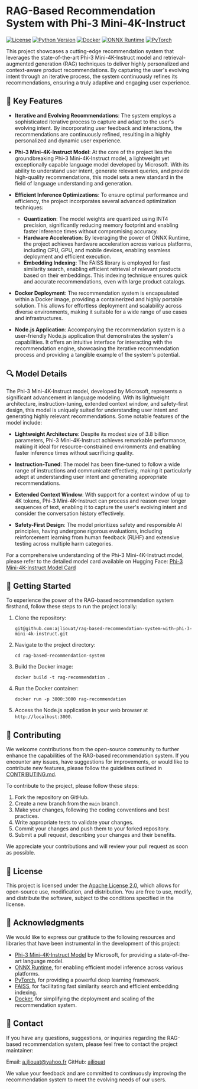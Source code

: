 # RAG-Based Recommendation System with Phi-3 Mini-4K-Instruct


[![License](https://img.shields.io/badge/license-Apache%202.0-blue.svg)](https://opensource.org/licenses/Apache-2.0)
[![Python Version](https://img.shields.io/badge/python-3.7%2B-blue)](https://www.python.org/downloads/)
[![Docker](https://img.shields.io/badge/docker-latest-blue)](https://www.docker.com/)
[![ONNX Runtime](https://img.shields.io/badge/ONNX%20Runtime-1.13.1-orange)](https://onnxruntime.ai/)
[![PyTorch](https://img.shields.io/badge/PyTorch-2.0.0-red)](https://pytorch.org/)

This project showcases a cutting-edge recommendation system that leverages the state-of-the-art Phi-3 Mini-4K-Instruct model and retrieval-augmented generation (RAG) techniques to deliver highly personalized and context-aware product recommendations. By capturing the user's evolving intent through an iterative process, the system continuously refines its recommendations, ensuring a truly adaptive and engaging user experience.

## 🌟 Key Features

- **Iterative and Evolving Recommendations**: The system employs a sophisticated iterative process to capture and adapt to the user's evolving intent. By incorporating user feedback and interactions, the recommendations are continuously refined, resulting in a highly personalized and dynamic user experience.

- **Phi-3 Mini-4K-Instruct Model**: At the core of the project lies the groundbreaking Phi-3 Mini-4K-Instruct model, a lightweight yet exceptionally capable language model developed by Microsoft. With its ability to understand user intent, generate relevant queries, and provide high-quality recommendations, this model sets a new standard in the field of language understanding and generation.

- **Efficient Inference Optimizations**: To ensure optimal performance and efficiency, the project incorporates several advanced optimization techniques:
  - **Quantization**: The model weights are quantized using INT4 precision, significantly reducing memory footprint and enabling faster inference times without compromising accuracy.
  - **Hardware Acceleration**: By leveraging the power of ONNX Runtime, the project achieves hardware acceleration across various platforms, including CPU, GPU, and mobile devices, enabling seamless deployment and efficient execution.
  - **Embedding Indexing**: The FAISS library is employed for fast similarity search, enabling efficient retrieval of relevant products based on their embeddings. This indexing technique ensures quick and accurate recommendations, even with large product catalogs.

- **Docker Deployment**: The recommendation system is encapsulated within a Docker image, providing a containerized and highly portable solution. This allows for effortless deployment and scalability across diverse environments, making it suitable for a wide range of use cases and infrastructures.

- **Node.js Application**: Accompanying the recommendation system is a user-friendly Node.js application that demonstrates the system's capabilities. It offers an intuitive interface for interacting with the recommendation engine, showcasing the iterative recommendation process and providing a tangible example of the system's potential.

## 🔍 Model Details

The Phi-3 Mini-4K-Instruct model, developed by Microsoft, represents a significant advancement in language modeling. With its lightweight architecture, instruction-tuning, extended context window, and safety-first design, this model is uniquely suited for understanding user intent and generating highly relevant recommendations. Some notable features of the model include:

- **Lightweight Architecture**: Despite its modest size of 3.8 billion parameters, Phi-3 Mini-4K-Instruct achieves remarkable performance, making it ideal for resource-constrained environments and enabling faster inference times without sacrificing quality.

- **Instruction-Tuned**: The model has been fine-tuned to follow a wide range of instructions and communicate effectively, making it particularly adept at understanding user intent and generating appropriate recommendations.

- **Extended Context Window**: With support for a context window of up to 4K tokens, Phi-3 Mini-4K-Instruct can process and reason over longer sequences of text, enabling it to capture the user's evolving intent and consider the conversation history effectively.

- **Safety-First Design**: The model prioritizes safety and responsible AI principles, having undergone rigorous evaluations, including reinforcement learning from human feedback (RLHF) and extensive testing across multiple harm categories.

For a comprehensive understanding of the Phi-3 Mini-4K-Instruct model, please refer to the detailed model card available on Hugging Face: [Phi-3 Mini-4K-Instruct Model Card](https://huggingface.co/microsoft/Phi-3-mini-4k-instruct)

## 🚀 Getting Started

To experience the power of the RAG-based recommendation system firsthand, follow these steps to run the project locally:

1. Clone the repository:
   ```
   git@github.com:ajliouat/rag-based-recommendation-system-with-phi-3-mini-4k-instruct.git
   ```

2. Navigate to the project directory:
   ```
   cd rag-based-recommendation-system
   ```

3. Build the Docker image:
   ```
   docker build -t rag-recommendation .
   ```

4. Run the Docker container:
   ```
   docker run -p 3000:3000 rag-recommendation
   ```

5. Access the Node.js application in your web browser at `http://localhost:3000`.



## 🤝 Contributing

We welcome contributions from the open-source community to further enhance the capabilities of the RAG-based recommendation system. If you encounter any issues, have suggestions for improvements, or would like to contribute new features, please follow the guidelines outlined in [CONTRIBUTING.md](CONTRIBUTING.md).

To contribute to the project, please follow these steps:

1. Fork the repository on GitHub.
2. Create a new branch from the `main` branch.
3. Make your changes, following the coding conventions and best practices.
4. Write appropriate tests to validate your changes.
5. Commit your changes and push them to your forked repository.
6. Submit a pull request, describing your changes and their benefits.

We appreciate your contributions and will review your pull request as soon as possible.

## 📄 License

This project is licensed under the [Apache License 2.0](LICENSE), which allows for open-source use, modification, and distribution. You are free to use, modify, and distribute the software, subject to the conditions specified in the license.

## 🙏 Acknowledgments

We would like to express our gratitude to the following resources and libraries that have been instrumental in the development of this project:

- [Phi-3 Mini-4K-Instruct Model](https://huggingface.co/microsoft/Phi-3-mini-4k-instruct) by Microsoft, for providing a state-of-the-art language model.
- [ONNX Runtime](https://onnxruntime.ai/), for enabling efficient model inference across various platforms.
- [PyTorch](https://pytorch.org/), for providing a powerful deep learning framework.
- [FAISS](https://github.com/facebookresearch/faiss), for facilitating fast similarity search and efficient embedding indexing.
- [Docker](https://www.docker.com/), for simplifying the deployment and scaling of the recommendation system.

## 📧 Contact

If you have any questions, suggestions, or inquiries regarding the RAG-based recommendation system, please feel free to contact the project maintainer:


Email: [a.jliouat@yahoo.fr](mailto:a.jliouat@yahoo.fr)
GitHub: [ajliouat](https://github.com/ajliouat)

We value your feedback and are committed to continuously improving the recommendation system to meet the evolving needs of our users.

